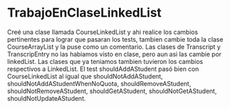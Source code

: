 # TrabajoEnClaseLinkedList
Creé una clase llamada CourseLinkedList y ahi realice los cambios pertinentes para lograr que pasaran los tests, tambien cambie toda la clase CourseArrayList y la puse como un comentario.
Las clases de Transcript y TranscripEntry no las habiamos visto en clase, pero aun asi las cambie por linkedList.
Las clases que ya teniamos tambien tuvieron los cambios respectivos a LinkedList.
El test shouldAddAStudent pasó bien con CourseLinkedList al igual que shouldNotAddAStudent, shouldNotAddAStudentWhenNoQuota, shouldRemoveAStudent, shouldNotRemoveAStudent, shouldGetAStudent, shouldNotGetAStudent, shouldNotUpdateAStudent.

